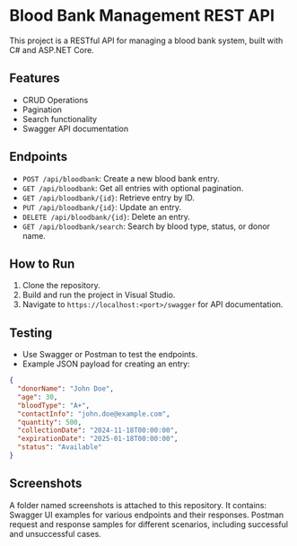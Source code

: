 # Blood Bank Management REST API

This project is a RESTful API for managing a blood bank system, built with C# and ASP.NET Core.

## Features
- CRUD Operations
- Pagination
- Search functionality
- Swagger API documentation

## Endpoints
- `POST /api/bloodbank`: Create a new blood bank entry.
- `GET /api/bloodbank`: Get all entries with optional pagination.
- `GET /api/bloodbank/{id}`: Retrieve entry by ID.
- `PUT /api/bloodbank/{id}`: Update an entry.
- `DELETE /api/bloodbank/{id}`: Delete an entry.
- `GET /api/bloodbank/search`: Search by blood type, status, or donor name.

## How to Run
1. Clone the repository.
2. Build and run the project in Visual Studio.
3. Navigate to `https://localhost:<port>/swagger` for API documentation.

## Testing
- Use Swagger or Postman to test the endpoints.
- Example JSON payload for creating an entry:
```json
{
  "donorName": "John Doe",
  "age": 30,
  "bloodType": "A+",
  "contactInfo": "john.doe@example.com",
  "quantity": 500,
  "collectionDate": "2024-11-18T00:00:00",
  "expirationDate": "2025-01-18T00:00:00",
  "status": "Available"
}
```
## Screenshots
A folder named screenshots is attached to this repository.
It contains:
Swagger UI examples for various endpoints and their responses.
Postman request and response samples for different scenarios, including successful and unsuccessful cases.

